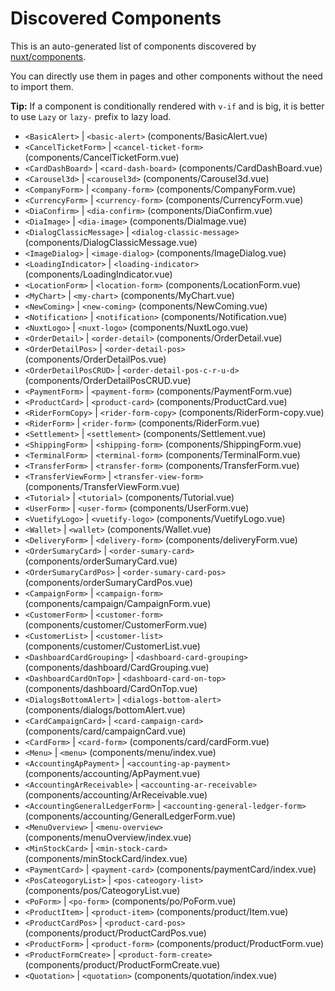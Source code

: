 # Discovered Components

This is an auto-generated list of components discovered by [nuxt/components](https://github.com/nuxt/components).

You can directly use them in pages and other components without the need to import them.

**Tip:** If a component is conditionally rendered with `v-if` and is big, it is better to use `Lazy` or `lazy-` prefix to lazy load.

- `<BasicAlert>` | `<basic-alert>` (components/BasicAlert.vue)
- `<CancelTicketForm>` | `<cancel-ticket-form>` (components/CancelTicketForm.vue)
- `<CardDashBoard>` | `<card-dash-board>` (components/CardDashBoard.vue)
- `<Carousel3d>` | `<carousel3d>` (components/Carousel3d.vue)
- `<CompanyForm>` | `<company-form>` (components/CompanyForm.vue)
- `<CurrencyForm>` | `<currency-form>` (components/CurrencyForm.vue)
- `<DiaConfirm>` | `<dia-confirm>` (components/DiaConfirm.vue)
- `<DiaImage>` | `<dia-image>` (components/DiaImage.vue)
- `<DialogClassicMessage>` | `<dialog-classic-message>` (components/DialogClassicMessage.vue)
- `<ImageDialog>` | `<image-dialog>` (components/ImageDialog.vue)
- `<LoadingIndicator>` | `<loading-indicator>` (components/LoadingIndicator.vue)
- `<LocationForm>` | `<location-form>` (components/LocationForm.vue)
- `<MyChart>` | `<my-chart>` (components/MyChart.vue)
- `<NewComing>` | `<new-coming>` (components/NewComing.vue)
- `<Notification>` | `<notification>` (components/Notification.vue)
- `<NuxtLogo>` | `<nuxt-logo>` (components/NuxtLogo.vue)
- `<OrderDetail>` | `<order-detail>` (components/OrderDetail.vue)
- `<OrderDetailPos>` | `<order-detail-pos>` (components/OrderDetailPos.vue)
- `<OrderDetailPosCRUD>` | `<order-detail-pos-c-r-u-d>` (components/OrderDetailPosCRUD.vue)
- `<PaymentForm>` | `<payment-form>` (components/PaymentForm.vue)
- `<ProductCard>` | `<product-card>` (components/ProductCard.vue)
- `<RiderFormCopy>` | `<rider-form-copy>` (components/RiderForm-copy.vue)
- `<RiderForm>` | `<rider-form>` (components/RiderForm.vue)
- `<Settlement>` | `<settlement>` (components/Settlement.vue)
- `<ShippingForm>` | `<shipping-form>` (components/ShippingForm.vue)
- `<TerminalForm>` | `<terminal-form>` (components/TerminalForm.vue)
- `<TransferForm>` | `<transfer-form>` (components/TransferForm.vue)
- `<TransferViewForm>` | `<transfer-view-form>` (components/TransferViewForm.vue)
- `<Tutorial>` | `<tutorial>` (components/Tutorial.vue)
- `<UserForm>` | `<user-form>` (components/UserForm.vue)
- `<VuetifyLogo>` | `<vuetify-logo>` (components/VuetifyLogo.vue)
- `<Wallet>` | `<wallet>` (components/Wallet.vue)
- `<DeliveryForm>` | `<delivery-form>` (components/deliveryForm.vue)
- `<OrderSumaryCard>` | `<order-sumary-card>` (components/orderSumaryCard.vue)
- `<OrderSumaryCardPos>` | `<order-sumary-card-pos>` (components/orderSumaryCardPos.vue)
- `<CampaignForm>` | `<campaign-form>` (components/campaign/CampaignForm.vue)
- `<CustomerForm>` | `<customer-form>` (components/customer/CustomerForm.vue)
- `<CustomerList>` | `<customer-list>` (components/customer/CustomerList.vue)
- `<DashboardCardGrouping>` | `<dashboard-card-grouping>` (components/dashboard/CardGrouping.vue)
- `<DashboardCardOnTop>` | `<dashboard-card-on-top>` (components/dashboard/CardOnTop.vue)
- `<DialogsBottomAlert>` | `<dialogs-bottom-alert>` (components/dialogs/bottomAlert.vue)
- `<CardCampaignCard>` | `<card-campaign-card>` (components/card/campaignCard.vue)
- `<CardForm>` | `<card-form>` (components/card/cardForm.vue)
- `<Menu>` | `<menu>` (components/menu/index.vue)
- `<AccountingApPayment>` | `<accounting-ap-payment>` (components/accounting/ApPayment.vue)
- `<AccountingArReceivable>` | `<accounting-ar-receivable>` (components/accounting/ArReceivable.vue)
- `<AccountingGeneralLedgerForm>` | `<accounting-general-ledger-form>` (components/accounting/GeneralLedgerForm.vue)
- `<MenuOverview>` | `<menu-overview>` (components/menuOverview/index.vue)
- `<MinStockCard>` | `<min-stock-card>` (components/minStockCard/index.vue)
- `<PaymentCard>` | `<payment-card>` (components/paymentCard/index.vue)
- `<PosCateogoryList>` | `<pos-cateogory-list>` (components/pos/CateogoryList.vue)
- `<PoForm>` | `<po-form>` (components/po/PoForm.vue)
- `<ProductItem>` | `<product-item>` (components/product/Item.vue)
- `<ProductCardPos>` | `<product-card-pos>` (components/product/ProductCardPos.vue)
- `<ProductForm>` | `<product-form>` (components/product/ProductForm.vue)
- `<ProductFormCreate>` | `<product-form-create>` (components/product/ProductFormCreate.vue)
- `<Quotation>` | `<quotation>` (components/quotation/index.vue)
